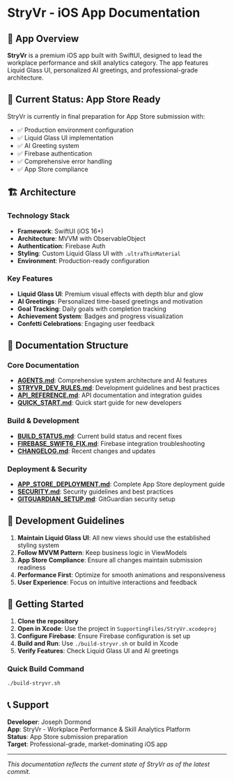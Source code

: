 # StryVr - iOS App Documentation

## 🚀 **App Overview**

**StryVr** is a premium iOS app built with SwiftUI, designed to lead the workplace performance and skill analytics category. The app features Liquid Glass UI, personalized AI greetings, and professional-grade architecture.

## 📱 **Current Status: App Store Ready**

StryVr is currently in final preparation for App Store submission with:
- ✅ Production environment configuration
- ✅ Liquid Glass UI implementation
- ✅ AI Greeting system
- ✅ Firebase authentication
- ✅ Comprehensive error handling
- ✅ App Store compliance

## 🏗️ **Architecture**

### **Technology Stack**
- **Framework**: SwiftUI (iOS 16+)
- **Architecture**: MVVM with ObservableObject
- **Authentication**: Firebase Auth
- **Styling**: Custom Liquid Glass UI with `.ultraThinMaterial`
- **Environment**: Production-ready configuration

### **Key Features**
- **Liquid Glass UI**: Premium visual effects with depth blur and glow
- **AI Greetings**: Personalized time-based greetings and motivation
- **Goal Tracking**: Daily goals with completion tracking
- **Achievement System**: Badges and progress visualization
- **Confetti Celebrations**: Engaging user feedback

## 📁 **Documentation Structure**

### **Core Documentation**
- **[AGENTS.md](./AGENTS.md)**: Comprehensive system architecture and AI features
- **[STRYVR_DEV_RULES.md](./STRYVR_DEV_RULES.md)**: Development guidelines and best practices
- **[API_REFERENCE.md](./API_REFERENCE.md)**: API documentation and integration guides
- **[QUICK_START.md](./QUICK_START.md)**: Quick start guide for new developers

### **Build & Development**
- **[BUILD_STATUS.md](./BUILD_STATUS.md)**: Current build status and recent fixes
- **[FIREBASE_SWIFT6_FIX.md](./FIREBASE_SWIFT6_FIX.md)**: Firebase integration troubleshooting
- **[CHANGELOG.md](./CHANGELOG.md)**: Recent changes and updates

### **Deployment & Security**
- **[APP_STORE_DEPLOYMENT.md](./APP_STORE_DEPLOYMENT.md)**: Complete App Store deployment guide
- **[SECURITY.md](./SECURITY.md)**: Security guidelines and best practices
- **[GITGUARDIAN_SETUP.md](./GITGUARDIAN_SETUP.md)**: GitGuardian security setup

## 🎯 **Development Guidelines**

1. **Maintain Liquid Glass UI**: All new views should use the established styling system
2. **Follow MVVM Pattern**: Keep business logic in ViewModels
3. **App Store Compliance**: Ensure all changes maintain submission readiness
4. **Performance First**: Optimize for smooth animations and responsiveness
5. **User Experience**: Focus on intuitive interactions and feedback

## 🚀 **Getting Started**

1. **Clone the repository**
2. **Open in Xcode**: Use the project in `SupportingFiles/StryVr.xcodeproj`
3. **Configure Firebase**: Ensure Firebase configuration is set up
4. **Build and Run**: Use `./build-stryvr.sh` or build in Xcode
5. **Verify Features**: Check Liquid Glass UI and AI greetings

### **Quick Build Command**
```bash
./build-stryvr.sh
```

## 📞 **Support**

**Developer**: Joseph Dormond  
**App**: StryVr - Workplace Performance & Skill Analytics Platform  
**Status**: App Store submission preparation  
**Target**: Professional-grade, market-dominating iOS app

---

*This documentation reflects the current state of StryVr as of the latest commit.*
